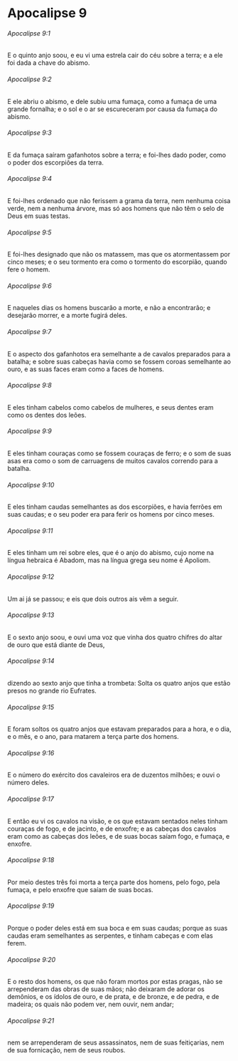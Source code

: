 # Apocalipse 9

###### Apocalipse 9:1

E o quinto anjo soou, e eu vi uma estrela cair do céu sobre a terra; e a ele foi dada a chave do abismo.

###### Apocalipse 9:2

E ele abriu o abismo, e dele subiu uma fumaça, como a fumaça de uma grande fornalha; e o sol e o ar se escureceram por causa da fumaça do abismo.

###### Apocalipse 9:3

E da fumaça saíram gafanhotos sobre a terra; e foi-lhes dado poder, como o poder dos escorpiões da terra.

###### Apocalipse 9:4

E foi-lhes ordenado que não ferissem a grama da terra, nem nenhuma coisa verde, nem a nenhuma árvore, mas só aos homens que não têm o selo de Deus em suas testas.

###### Apocalipse 9:5

E foi-lhes designado que não os matassem, mas que os atormentassem por cinco meses; e o seu tormento era como o tormento do escorpião, quando fere o homem.

###### Apocalipse 9:6

E naqueles dias os homens buscarão a morte, e não a encontrarão; e desejarão morrer, e a morte fugirá deles.

###### Apocalipse 9:7

E o aspecto dos gafanhotos era semelhante a de cavalos preparados para a batalha; e sobre suas cabeças havia como se fossem coroas semelhante ao ouro, e as suas faces eram como a faces de homens.

###### Apocalipse 9:8

E eles tinham cabelos como cabelos de mulheres, e seus dentes eram como os dentes dos leões.

###### Apocalipse 9:9

E eles tinham couraças como se fossem couraças de ferro; e o som de suas asas era como o som de carruagens de muitos cavalos correndo para a batalha.

###### Apocalipse 9:10

E eles tinham caudas semelhantes as dos escorpiões, e havia ferrões em suas caudas; e o seu poder era para ferir os homens por cinco meses.

###### Apocalipse 9:11

E eles tinham um rei sobre eles, que é o anjo do abismo, cujo nome na língua hebraica é Abadom, mas na língua grega seu nome é Apoliom.

###### Apocalipse 9:12

Um ai já se passou; e eis que dois outros ais vêm a seguir.

###### Apocalipse 9:13

E o sexto anjo soou, e ouvi uma voz que vinha dos quatro chifres do altar de ouro que está diante de Deus,

###### Apocalipse 9:14

dizendo ao sexto anjo que tinha a trombeta: Solta os quatro anjos que estão presos no grande rio Eufrates.

###### Apocalipse 9:15

E foram soltos os quatro anjos que estavam preparados para a hora, e o dia, e o mês, e o ano, para matarem a terça parte dos homens.

###### Apocalipse 9:16

E o número do exército dos cavaleiros era de duzentos milhões; e ouvi o número deles.

###### Apocalipse 9:17

E então eu vi os cavalos na visão, e os que estavam sentados neles tinham couraças de fogo, e de jacinto, e de enxofre; e as cabeças dos cavalos eram como as cabeças dos leões, e de suas bocas saíam fogo, e fumaça, e enxofre.

###### Apocalipse 9:18

Por meio destes três foi morta a terça parte dos homens, pelo fogo, pela fumaça, e pelo enxofre que saíam de suas bocas.

###### Apocalipse 9:19

Porque o poder deles está em sua boca e em suas caudas; porque as suas caudas eram semelhantes as serpentes, e tinham cabeças e com elas ferem.

###### Apocalipse 9:20

E o resto dos homens, os que não foram mortos por estas pragas, não se arrependeram das obras de suas mãos; não deixaram de adorar os demônios, e os ídolos de ouro, e de prata, e de bronze, e de pedra, e de madeira; os quais não podem ver, nem ouvir, nem andar;

###### Apocalipse 9:21

nem se arrependeram de seus assassinatos, nem de suas feitiçarias, nem de sua fornicação, nem de seus roubos.

